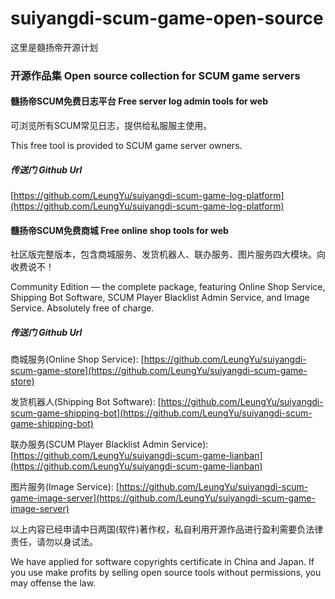 # suiyangdi-scum-game-open-source
这里是髓扬帝开源计划

### 开源作品集 Open source collection for SCUM game servers
#### 髓扬帝SCUM免费日志平台 Free server log admin tools for web
可浏览所有SCUM常见日志，提供给私服服主使用。

This free tool is provided to SCUM game server owners.

##### 传送门 Github Url
[https://github.com/LeungYu/suiyangdi-scum-game-log-platform](https://github.com/LeungYu/suiyangdi-scum-game-log-platform)

#### 髓扬帝SCUM免费商城 Free online shop tools for web
社区版完整版本，包含商城服务、发货机器人、联办服务、图片服务四大模块。向收费说不！

Community Edition — the complete package, featuring Online Shop Service, Shipping Bot Software, SCUM Player Blacklist Admin Service, and Image Service. Absolutely free of charge.

##### 传送门 Github Url

商城服务(Online Shop Service):
[https://github.com/LeungYu/suiyangdi-scum-game-store](https://github.com/LeungYu/suiyangdi-scum-game-store)

发货机器人(Shipping Bot Software):
[https://github.com/LeungYu/suiyangdi-scum-game-shipping-bot](https://github.com/LeungYu/suiyangdi-scum-game-shipping-bot)

联办服务(SCUM Player Blacklist Admin Service):
[https://github.com/LeungYu/suiyangdi-scum-game-lianban](https://github.com/LeungYu/suiyangdi-scum-game-lianban)

图片服务(Image Service):
[https://github.com/LeungYu/suiyangdi-scum-game-image-server](https://github.com/LeungYu/suiyangdi-scum-game-image-server)

以上内容已经申请中日两国(软件)著作权，私自利用开源作品进行盈利需要负法律责任，请勿以身试法。

 We have applied for software copyrights certificate in China and Japan. If you use make profits by selling open source tools without permissions, you may offense the law.
